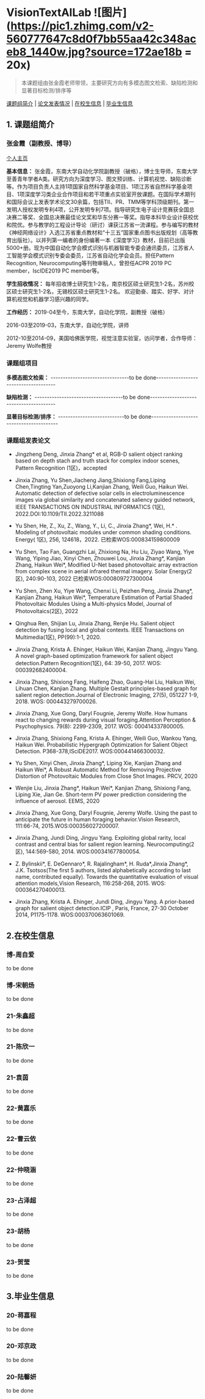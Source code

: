 # VisionTextAILab    ![图片](https://pic1.zhimg.com/v2-560777647c8d0f7bb55aa42c348aceb8_1440w.jpg?source=172ae18b = 20x)            
> 本课题组由张金霞老师带领，主要研究方向有多模态图文检索、缺陷检测和显著目标检测/排序等



[课题组简介](#1) | [论文发表情况](#2) | [在校生信息](#3) | [毕业生信息](#4)

<p id="1"></p>

## 1. 课题组简介

### 张金霞（副教授、博导）

[个人主页](https://automation.seu.edu.cn/zjx/list.htm)

**基本信息：** 张金霞，东南大学自动化学院副教授（破格），博士生导师，东南大学至善青年学者A类。研究方向为深度学习、图文预训练、计算机视觉、缺陷诊断等。作为项目负责人主持1项国家自然科学基金项目、1项江苏省自然科学基金项目、1项深度学习类企业合作项目和若干项重点实验室开放课题。在国际学术期刊和国际会议上发表学术论文30余篇，包括TII、PR、TMM等学科顶级期刊。第一发明人授权发明专利4项，公开发明专利7项。指导研究生电子设计竞赛获全国总决赛二等奖、全国总决赛最佳论文奖和华东分赛一等奖。指导本科毕业设计获校优和院优。参与教学的工程设计导论（研讨）课获江苏省一流课程。参与编写的教材《神经网络设计》入选江苏省重点教材和“十三五”国家重点图书出版规划（高等教育出版社）。以并列第一编者的身份编著一本《深度学习》教材，目前已出版5000+册。现为中国自动化学会模式识别与机器智能专委会通讯委员，江苏省人工智能学会模式识别专委会委员，江苏省自动化学会会员。担任Pattern Recognition, Neurocomputing等刊物审稿人，曾担任ACPR 2019 PC member，IscIDE2019 PC member等。

**学生招收情况：** 每年招收博士研究生1-2名，南京校区硕士研究生1-2名，苏州校区硕士研究生1-2名，无锡校区硕士研究生1-2名。
欢迎勤奋、踏实、好学、对计算机视觉和机器学习感兴趣的同学。

**工作经历：**
2019-04至今，东南大学，自动化学院，副教授（破格）

2016-03至2019-03，东南大学，自动化学院，讲师

2012-10至2014-09，美国哈佛医学院，视觉注意实验室，访问学者，合作导师：Jeremy Wolfe教授

### 课题组项目

**多模态图文检索：** --------------------------------to be done-------------------------------------

**缺陷检测：** ------------------------------------to be done---------------------------------------

**显著目标检测/排序：** ---------------------------to be done----------------------------------------

<p id="2"></p>

### 课题组发表论文

- Jingzheng Deng, Jinxia Zhang* et al, RGB-D salient object ranking based on depth stach and truth stack for complex indoor scenes, Pattern Recognition (1区)，accepted

-  Jinxia Zhang, Yu Shen,Jiacheng Jiang,Shixiong Fang,Liping Chen,Tingting Yan,Zuoyong Li,Kanjian Zhang, Weili Guo, Haikun Wei. Automatic detection of defective solar cells in electroluminescence images via global similarity and concatenated saliency guided network, IEEE TRANSACTIONS ON INDUSTRIAL INFORMATICS (1区), 2022.DOI:10.1109/TII.2022.3211088

-  Yu Shen, He, Z., Xu, Z., Wang, Y., Li, C., Jinxia Zhang*, Wei, H.* . Modeling of photovoltaic modules under common shading conditions. Energy( 1区), 256, 124618，2022. 已检索WOS:000834159800009

-  Yu Shen, Tao Fan, Guangzhi Lai, Zhixiong Na, Hu Liu, Ziyao Wang, Yiye Wang, Yiping Jiao, Xinyi Chen, Zhouwei Lou, Jinxia Zhang*, Kanjian Zhang, Haikun Wei*, Modified U-Net based photovoltaic array extraction from complex scene in aerial infrared thermal imagery. Solar Energy(2区), 240:90-103, 2022 已检索WOS:000809727300004

-  Yu Shen, Zhen Xu, Yiye Wang, Chenxi Li, Peizhen Peng, Jinxia Zhang*, Kanjian Zhang, Haikun Wei*, Temperature Estimation of Partial Shaded Photovoltaic  Modules Using a Multi-physics Model, Journal of Photovoltaics(2区), 2022

-  Qinghua Ren, Shijian Lu, Jinxia Zhang, Renjie Hu. Salient object detection by fusing local and global contexts. IEEE Transactions on Multimedia(1区), PP(99):1-1, 2020.

- Jinxia Zhang, Krista A. Ehinger, Haikun Wei, Kanjian Zhang, Jingyu Yang. A novel graph-based optimization framework for salient object detection.Pattern Recognition(1区), 64: 39-50, 2017.  WOS: 000392682400004. 

- Jinxia Zhang, Shixiong Fang, Haifeng Zhao, Guang-Hai Liu, Haikun Wei, Lihuan Chen, Kanjian Zhang. Multiple Gestalt principles-based graph for salient region detection.Journal of Electronic Imaging, 27(5), 051227 1-9, 2018. WOS: 000443279700026.

- Jinxia Zhang, Xue Gong, Daryl Fougnie, Jeremy Wolfe. How humans react to changing rewards during visual foraging.Attention Perception & Psychophysics. 79(8): 2299-2309, 2017. WOS: 000414337800005.

- Jinxia Zhang, Shixiong Fang, Krista A. Ehinger, Weili Guo, Wankou Yang, Haikun Wei. Probabilistic Hypergraph Optimization for Salient Object Detection. P368-378,ISciDE2017. WOS:000441466300032. 

- Yu Shen, Xinyi Chen, Jinxia Zhang*, Liping Xie, Kanjian Zhang and Haikun Wei*, A Robust Automatic Method for Removing Projective Distortion of Photovoltaic Modules from Close Shot Images. PRCV, 2020

- Wenjie Liu, Jinxia Zhang*, Haikun Wei*, Kanjian Zhang, Shixiong Fang, Liping Xie, Jian Ge. Short-term PV power prediction considering the influence of aerosol. EEMS, 2020

- Jinxia Zhang, Xue Gong, Daryl Fougnie, Jeremy Wolfe. Using the past to anticipate the future in human foraging behavior.Vision Research, 111:66-74, 2015.WOS:000356027200007.

- Jinxia Zhang, Jundi Ding, Jingyu Yang. Exploiting global rarity, local contrast and central bias for salient region learning. Neurocomputing(2区), 144:569-580, 2014. WOS:000341677800054.

- Z. Bylinskii*, E. DeGennaro*, R. Rajalingham*, H. Ruda*,Jinxia Zhang*, J.K. Tsotsos(The first 5 authors, listed alphabetically according to last name, contributed equally). Towards the quantitative evaluation of visual attention models,Vision Research, 116:258-268, 2015. WOS: 000364270400013.

- Jinxia Zhang, Krista A. Ehinger, Jundi Ding, Jingyu Yang. A prior-based graph for salient object detection.ICIP , Paris, France, 27-30 October 2014, P1175-1178. WOS:000370063601069.

<p id="3"></p>

## 2.在校生信息
### 博-周自爱
to be done

### 博-宋朝炀
to be done

### 21-朱鑫超
to be done

### 21-陈欣一
to be done

### 21-袁茵
to be done

### 22-黄嘉乐
to be done

### 22-曹云依
to be done

### 22-仲晓涵
to be done

### 23-占泽超
to be done

### 23-胡杨
to be done

### 23-贺莹
to be done

<p id="4"></p>

## 3.毕业生信息
### 20-蒋嘉程
to be done

### 20-邓京政
to be done

### 20-陆馨妍
to be done

